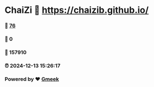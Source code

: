 # ChaiZi :link: https://chaizib.github.io/ 
### :page_facing_up: [76](https://chaizib.github.io//tag.html) 
### :speech_balloon: 0 
### :hibiscus: 157910 
### :alarm_clock: 2024-12-13 15:26:17 
### Powered by :heart: [Gmeek](https://github.com/Meekdai/Gmeek)
